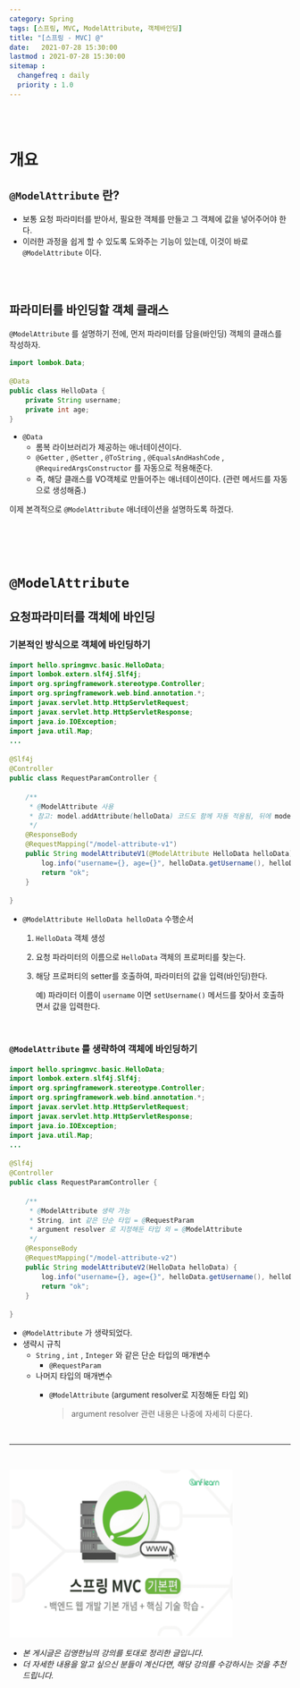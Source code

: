 ```yaml
---
category: Spring
tags: [스프링, MVC, ModelAttribute, 객체바인딩]
title: "[스프링 - MVC] @"
date:   2021-07-28 15:30:00 
lastmod : 2021-07-28 15:30:00
sitemap :
  changefreq : daily
  priority : 1.0
---
```


<br/><br/>

# 개요

## `@ModelAttribute` 란?

- 보통 요청 파라미터를 받아서, 필요한 객체를 만들고 그 객체에 값을 넣어주어야 한다.
- 이러한 과정을 쉽게 할 수 있도록 도와주는 기능이 있는데, 이것이 바로 `@ModelAttribute` 이다.

<br><br>

## 파라미터를 바인딩할 객체 클래스

`@ModelAttribute` 를 설명하기 전에, 먼저 파라미터를 담을(바인딩) 객체의 클래스를 작성하자.

```java
import lombok.Data;

@Data
public class HelloData {
	private String username;
	private int age;
}
```

- `@Data`
    - 롬복 라이브러리가 제공하는 애너테이션이다.
    - `@Getter` , `@Setter` , `@ToString` , `@EqualsAndHashCode` , `@RequiredArgsConstructor` 를 자동으로 적용해준다.
    - 즉, 해당 클래스를 VO객체로 만들어주는 애너테이션이다. (관련 메서드를 자동으로 생성해줌.)

이제 본격적으로 `@ModelAttribute` 애너테이션을 설명하도록 하겠다.

<br><br><br>

# `@ModelAttribute`

## 요청파라미터를 객체에 바인딩

### 기본적인 방식으로 객체에 바인딩하기

```java
import hello.springmvc.basic.HelloData;
import lombok.extern.slf4j.Slf4j;
import org.springframework.stereotype.Controller;
import org.springframework.web.bind.annotation.*;
import javax.servlet.http.HttpServletRequest;
import javax.servlet.http.HttpServletResponse;
import java.io.IOException;
import java.util.Map;
...

@Slf4j
@Controller
public class RequestParamController {
	
	/**
	 * @ModelAttribute 사용
	 * 참고: model.addAttribute(helloData) 코드도 함께 자동 적용됨, 뒤에 model을 설명할 때 자세히 설명
	 */
	@ResponseBody
	@RequestMapping("/model-attribute-v1")
	public String modelAttributeV1(@ModelAttribute HelloData helloData) {
		log.info("username={}, age={}", helloData.getUsername(), helloData.getAge());
		return "ok";
	}
	
}
```

- `@ModelAttribute HelloData helloData` 수행순서
    1. `HelloData` 객체 생성
    2. 요청 파라미터의 이름으로 `HelloData` 객체의 프로퍼티를 찾는다.  
    3. 해당 프로퍼티의 setter를 호출하여, 파라미터의 값을 입력(바인딩)한다.

        예) 파라미터 이름이 `username` 이면 `setUsername()` 메서드를 찾아서 호출하면서 값을 입력한다.

<br>

### `@ModelAttribute` 를 생략하여 객체에 바인딩하기

```java
import hello.springmvc.basic.HelloData;
import lombok.extern.slf4j.Slf4j;
import org.springframework.stereotype.Controller;
import org.springframework.web.bind.annotation.*;
import javax.servlet.http.HttpServletRequest;
import javax.servlet.http.HttpServletResponse;
import java.io.IOException;
import java.util.Map;
...

@Slf4j
@Controller
public class RequestParamController {
	
	/**
	 * @ModelAttribute 생략 가능
	 * String, int 같은 단순 타입 = @RequestParam
	 * argument resolver 로 지정해둔 타입 외 = @ModelAttribute
	 */
	@ResponseBody
	@RequestMapping("/model-attribute-v2")
	public String modelAttributeV2(HelloData helloData) {
		log.info("username={}, age={}", helloData.getUsername(), helloData.getAge());
		return "ok";
	}
	
}
```

- `@ModelAttribute` 가 생략되었다.
- 생략시 규칙
    - `String` , `int` , `Integer` 와 같은 단순 타입의 매개변수
        - `@RequestParam`
    - 나머지 타입의 매개변수
        - `@ModelAttribute` (argument resolver로 지정해둔 타입 외)

            > argument resolver 관련 내용은 나중에 자세히 다룬다.

<br>

---

<br>

<a href="https://inf.run/RfTn"><img src="/assets/img/Inflearn_Spring_MVC1/Logo.png" width="400px" height="300px"></a>

- *본 게시글은 김영한님의 강의를 토대로 정리한 글입니다.*
- *더 자세한 내용을 알고 싶으신 분들이 계신다면, 해당 강의를 수강하시는 것을 추천드립니다.*